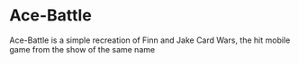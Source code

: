 # Ace-Battle
Ace-Battle is a simple recreation of Finn and Jake Card Wars, the hit mobile game from the show of the same name
